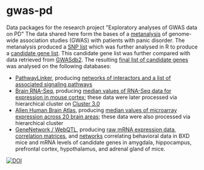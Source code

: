 # gwas-pd
Data packages for the research project "Exploratory analyses of GWAS data on PD"
The data shared here form the bases of a [metanalysis](metanalysis/README.md) of genome-wide association studies (GWAS) with patients with panic disorder. The metanalysis produced a [SNP list](metanalysis/metanalysis.csv) which was further analysed in R to produce a [candidate gene list](metanalysis/candidate_gene_table.csv). This candidate gene list was further compared with data retrieved from [GWASdb2](http://jjwanglab.org/gwasdb). The resulting [final list of candidate genes](candidate_genes.md) was analysed on the following databases:
* [PathwayLinker](https://pathwaylinker.org), producing [networks of interactors and a list of associated signaling pathways](pathwaylinker/report.pdf)
* [Brain RNA-Seq](https://web.stanford.edu/group/barres_lab/brain_rnaseq.html), producing [median values of RNA-Seq data for expression in mouse cortex](RNA-Seq/rnaseq.csv); these data were later processed via hierarchical cluster on [Cluster 3.0](http://bonsai.hgc.jp/~mdehoon/software/cluster/software.htm)
* [Allen Human Brain Atlas](http://human.brain-map.org/), producing [median values of microarray expression across 20 brain areas](Allen/coarse.csv); these data were also processed via hierarchical cluster
* [GeneNetwork / WebQTL](http://www.genenetwork.org/webqtl/main.py), producing [raw mRNA expression data](GeneNetwork/raw-expression), [correlation matrices](GeneNetwork/correlations), and [networks](GeneNetwork/networks) correlating behavioral data in BXD mice and mRNA levels of candidate genes in amygdala, hippocampus, prefrontal cortex, hypothalamus, and adrenal gland of mice.

[![DOI](https://zenodo.org/badge/113213690.svg)](https://zenodo.org/badge/latestdoi/113213690)
